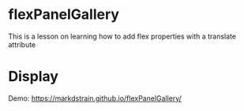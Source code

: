 # flexPanelGallery
This is a lesson on learning how to add flex properties with a translate attribute
# Display
Demo: https://markdstrain.github.io/flexPanelGallery/
